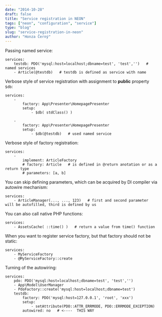 ```yaml
---
date: "2014-10-28"
draft: false
title: "Service registration in NEON"
tags: ["neon", "configuration", "service"]
type: "blog"
slug: "service-registration-in-neon"
author: "Honza Černý"
---
```


Passing named service:

```neon
services:
	testdb: PDO('mysql:host=localhost;dbname=test', 'test','')   # named services
	- Article(@testdb)   # testdb is defined as service with name
```

Verbose style of service registration with assignment to **public** property `$db`:

```neon
services:
	-
		factory: App\Presenter\HomepagePresenter
		setup:
			- $db( stdClass() )

	-
		factory: App\Presenter\HomepagePresenter
		setup:
			- $db(@testdb)   # used named service
```

Verbose style of factory registration:

```neon
services:
	-
		implement: ArticleFactory
		# factory: Article   # is defined in @return anotation or as a return type
		# parameters: [a, b]
```

You can skip defining parameters, which can be acquired by DI compiler via autowire mechanism:

```neon
services:
	- ArticleManager(..., ..., 123)   # first and second parameter will be autofilled, third is defined by us
```

You can also call native PHP functions:

```neon
services:
	- AssetsCache( ::time() )   # return a value from time() function
```

When you want to register service factory, but that factory should not be static:

```neon
services:
	- MyServiceFactory
	- @MyServiceFactory::create
```

Turning of the autowiring:

```neon
services:
	pdo: PDO('mysql:host=localhost;dbname=test', 'test','')
	- App\Model\UserManager
	- PdoFactory::create('mysql:host=localhost;dbname=test')
	testdb:
		factory: PDO('mysql:host=127.0.0.1', 'root', 'xxx')
		setup:
			- setAttribute(PDO::ATTR_ERRMODE, PDO::ERRMODE_EXCEPTION)
		autowired: no   # <----  THIS WAY
```
